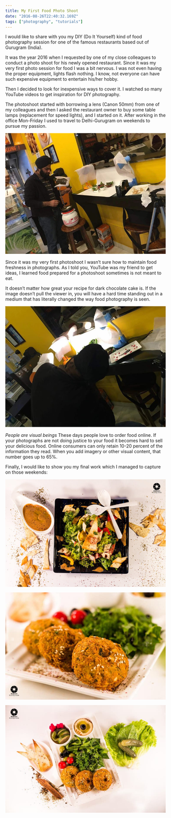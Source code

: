 ```yaml
---
title: My First Food Photo Shoot
date: "2016-08-26T22:40:32.169Z"
tags: ["photography", "tutorials"]
---
```


I would like to share with you my DIY (Do It Yourself) kind of food photography session for one of the famous restaurants based out of Gurugram (India).

It was the year 2016 when I requested by one of my close colleagues to conduct a photo shoot for his newly opened restaurant. Since it was my very first photo session for food I was a bit nervous. I was not even having the proper equipment, lights flash nothing. I know, not everyone can have such expensive equipment to entertain his/her hobby.

Then I decided to look for inexpensive ways to cover it. I watched so many YouTube videos to get inspiration for DIY photography.

The photoshoot started with borrowing a lens (Canon 50mm) from one of my colleagues and then I asked the restaurant owner to buy some table lamps (replacement for speed lights), and I started on it. After working in the office Mon-Friday I used to travel to Delhi-Gurugram on weekends to pursue my passion.


![photoshoot-1.jpg](./photoshoot-1.jpeg)

Since it was my very first photoshoot I wasn’t sure how to maintain food freshness in photographs. As I told you, YouTube was my friend to get ideas, I learned food prepared for a photoshoot sometimes is not meant to eat.

It doesn’t matter how great your recipe for dark chocolate cake is. If the image doesn’t pull the viewer in, you will have a hard time standing out in a medium that has literally changed the way food photography is seen.

![photoshoot-2.jpg](./photoshoot-2.jpeg)

*People are visual beings* These days people love to order food online. If your photographs are not doing justice to your food it becomes hard to sell your delicious food. Online consumers can only retain 10-20 percent of the information they read. When you add imagery or other visual content, that number goes up to 65%.

Finally, I would like to show you my final work which I managed to capture on those weekends:


![photoshoot-3.jpg](./photoshoot-3.jpeg)

![photoshoot-4.jpg](./photoshoot-4.jpeg)

![photoshoot-5.jpg](./photoshoot-5.jpeg)
